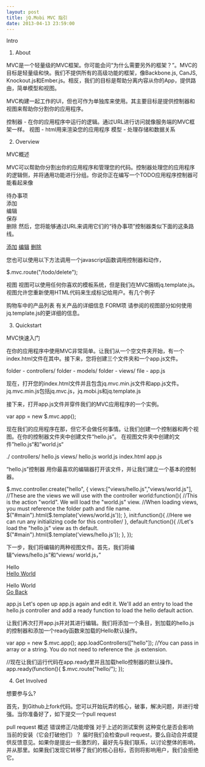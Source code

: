 ```yaml
---
layout: post
title: jQ.Mobi MVC 指引
date: 2013-04-13 23:59:00
---
```

Intro


1. About

MVC是一个轻量级的MVC框架。你可能会问“为什么需要另外的框架？”。MVC的目标是轻量级和快。我们不提供所有的高级功能的框架，像Backbone.js, CanJS, Knockout.js和Ember.js。相反，我们的目标是帮助分离内容从你的App，提供路由，简单模型和视图。

MVC构建一起工作的UI，但也可作为单独库来使用。其主要目标是提供控制器和视图来帮助你分割你的应用程序。

控制器 - 在你的应用程序中运行的逻辑。通过URL进行访问就像服务端的MVC框架一样。
视图 - html用来渲染您的应用程序
模型 - 处理存储和数据关系

2. Overview


MVC概述

MVC可以帮助你分割出你的应用程序和管理您的代码。控制器处理您的应用程序的逻辑侧，并将通用功能进行分组。你说你正在编写一个TODO应用程序控制器可能看起来像

待办事项     
     添加     
     编辑     
     保存     
     删除
然后，您将能够通过URL来调用它们的“待办事项”控制器类似下面的这条路线。


<a href="/todo/add">添加</a> 
<a href="/todo/edit/1">编辑</a>
<a href="/todo/delete/1">删除</a>


您也可以使用以下方法调用一个javascript函数调用控制器和动作，


$.mvc.route("/todo/delete");


视图
视图可以使用任何你喜欢的模板系统，但是我们在MVC捆绑jq.template.js。视图允许您重新使用HTML代码来生成标记给用户。有几个例子

购物车中的产品列表
有关产品的详细信息
FORM项
请参阅的视图部分如何使用jq.template.js的更详细的信息。

3. Quickstart


MVC快速入门

在你的应用程序中使用MVC非常简单。让我们从一个空文件夹开始，有一个index.html文件在其中。接下来，您将创建三个文件夹和一个app.js文件。

folder - controllers/
folder - models/
folder - views/
file - app.js


现在，打开您的index.html文件并且包含jq.mvc.min.js文件和app.js文件。
jq.mvc.min.js包括jq.mvc.js，jq.mobi.js和jq.template.js 


<script src="//cdn.app-framework-software.intel.com/jq.mvc.min.js" type="text/javascript"></script>
<script src="app.js" type="text/javascript"></script>


接下来，打开app.js文件并穿件我们的MVC应用程序的一个实例。

var app = new $.mvc.app();

现在我们的应用程序在那，但它不会做任何事情。让我们创建一个控制器和两个视图。在你的控制器文件夹中创建文件“hello.js”。
在视图文件夹中创建的文件”hello.js“和”world.js“


./
    controllers/
        hello.js
    views/
        hello.js
        world.js
    index.html
    app.js
 
“hello.js”控制器
用你最喜欢的编辑器打开该文件，并让我们建立一个基本的控制器。


$.mvc.controller.create("hello", {
    views:["views/hello.js","views/world.js"], //These are the views we will use with the controller
    world:function(){
        //This is the action "world".  We will load the "world.js" view.
        //When loading views, you must reference the folder path and file name.
        $("#main").html($.template('views/world.js'));
    },
    init:function(){
        //Here we can run any initializing code for this controller/
    },
    default:function(){
        //Let's load the "hello.js" view as th default.
        $("#main").html($.template('views/hello.js'));
    },
});


下一步，我们将编辑的两种视图文件。首先，我们将编辑“views/hello.js”和“views/ world.js，”

<!-- views/hello.js -->

Hello <br>
<a href="hello/world">Hello World</a>



<!-- views/world.js -->

Hello World <br>
<a href="hello/">Go Back</a>


app.js
Let's open up app.js again and edit it. We'll add an entry to load the hello.js controller and add a ready function to load the hello default action.

让我们再次打开app.js并对其进行编辑。我们将添加一个条目，到加载的hello.js的控制器和添加一个ready函数来加载的Hello默认操作。


var app = new $.mvc.app();
app.loadControllers(["hello"]); //You can pass in array or a string.  You do not need to reference the .js extension.

//现在让我们运行代码在app.ready里并且加载hello控制器的默认操作。
app.ready(function(){
    $.mvc.route("hello/");
});


4. Get Involved


想要参与么?

首先，到Github上fork代码。您可以开始玩弄的核心，破事，解决问题，并进行增强。当你准备好了，如下提交一个pull request

pull request 概述
错误修正/功能增强
对于上述的测试案例
这种变化是否会影响当前的安装（它会打破他们）？
届时我们会检查pull request，要么自动合并或提供反馈意见。如果你是提出一些激烈的，最好先与我们联系，以讨论整体的影响，并从那里。如果我们发现它转移了我们的核心目标，否则将影响用户，我们会拒绝它。


